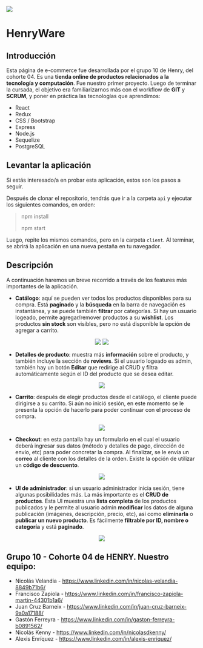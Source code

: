<p align='left'>
    <img src='https://static.wixstatic.com/media/85087f_0d84cbeaeb824fca8f7ff18d7c9eaafd~mv2.png/v1/fill/w_160,h_30,al_c,q_85,usm_0.66_1.00_0.01/Logo_completo_Color_1PNG.webp' </img>
</p>

# HenryWare

## Introducción

Esta página de e-commerce fue desarrollada por el grupo 10 de Henry, del cohorte 04. Es una **tienda online de productos relacionados a la tecnología y computación**. Fue nuestro primer proyecto. Luego de terminar la cursada, el objetivo era familiarizarnos más con el workflow de **GIT** y **SCRUM**, y poner en práctica las tecnologías que aprendimos:

- React
- Redux
- CSS / Bootstrap
- Express
- Node.js
- Sequelize
- PostgreSQL


## Levantar la aplicación
Si estás interesado/a en probar esta aplicación, estos son los pasos a seguir.

Después de clonar el repositorio, tendrás que ir a la carpeta `api` y ejecutar los siguientes comandos, en orden:

>npm install
>
>npm start

Luego, repite los mismos comandos, pero en la carpeta `client`. Al terminar, se abrirá la aplicación en una nueva pestaña en tu navegador.

## Descripción
A continuación haremos un breve recorrido a través de los features más importantes de la aplicación.

* __Catálogo__: aquí se pueden ver todos los productos disponibles para su compra. Está **paginado** y la **búsqueda** en la barra de navegación es instantánea, y se puede también **filtrar** por categorías. Si hay un usuario logeado, permite agregar/remover productos a su **wishlist**. Los productos **sin stock** son visibles, pero no está disponible la opción de agregar a carrito.

<p align='center'>
    <img src='https://i.imgur.com/vXokYi9.jpg' </img>
    <img src='https://i.imgur.com/S7ewPf2.jpg' </img>
</p>

* __Detalles de producto__: muestra más **información** sobre el producto, y también incluye la sección de **reviews**. Si el usuario logeado es admin, también hay un botón **Editar** que redirige al CRUD y filtra automáticamente según el ID del producto que se desea editar.
<p align='center'>
    <img src='https://i.imgur.com/ZSrXTWw.png' </img>
</p>

* __Carrito__: después de elegir productos desde el catálogo, el cliente puede dirigirse a su carrito. Si aún no inició sesión, en este momento se le presenta la opción de hacerlo para poder continuar con el proceso de compra.
<p align='center'>
    <img src='https://i.imgur.com/dCtX1gI.jpg' </img>
</p>

* __Checkout__: en esta pantalla hay un formulario en el cual el usuario deberá ingresar sus datos (método y detalles de pago, dirección de envío, etc) para poder concretar la compra. Al finalizar, se le envía un **correo** al cliente con los detalles de la orden. Existe la opción de utilizar un **código de descuento**.
<p align='center'>
    <img src='https://i.imgur.com/UulnC3t.jpg' </img>
</p>

* __UI de administrador__: si un usuario administrador inicia sesión, tiene algunas posibilidades más. La más importante es el **CRUD de productos**. Esta UI muestra una **lista completa** de los productos publicados y le permite al usuario admin **modificar** los datos de alguna publicación (imágenes, descripción, precio, etc), así como **eliminarla** o **publicar un nuevo producto**. Es fácilmente **filtrable por ID, nombre o categoría** y está **paginado**.
<p align='center'>
    <img src='https://i.imgur.com/SN6Yyp9.jpg' </img>
</p>

## Grupo 10 - Cohorte 04 de HENRY. Nuestro equipo:
- Nicolás Velandia - https://www.linkedin.com/in/nicolas-velandia-8849b71b6/
- Francisco Zapiola - https://www.linkedin.com/in/francisco-zapiola-martin-44301b1a6/
- Juan Cruz Barneix - https://www.linkedin.com/in/juan-cruz-barneix-9a0a17188/
- Gastón Ferreyra - https://www.linkedin.com/in/gaston-ferreyra-b0891562/
- Nicolás Kenny - https://www.linkedin.com/in/nicolasdkenny/
- Alexis Enríquez - https://www.linkedin.com/in/alexis-enriquez/